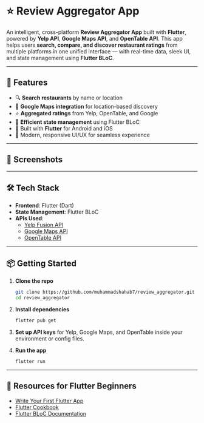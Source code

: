 # ⭐ Review Aggregator App

An intelligent, cross-platform **Review Aggregator App** built with **Flutter**, powered by **Yelp API**, **Google Maps API**, and **OpenTable API**. This app helps users **search, compare, and discover restaurant ratings** from multiple platforms in one unified interface — with real-time data, sleek UI, and state management using **Flutter BLoC**.

---

## 🚀 Features

- 🔍 **Search restaurants** by name or location  
- 📍 **Google Maps integration** for location-based discovery  
- ⭐ **Aggregated ratings** from Yelp, OpenTable, and Google  
- 🧠 **Efficient state management** using Flutter BLoC  
- 📱 Built with **Flutter** for Android and iOS  
- 🎯 Modern, responsive UI/UX for seamless experience

---

## 📸 Screenshots  


---

## 🛠️ Tech Stack

- **Frontend**: Flutter (Dart)
- **State Management**: Flutter BLoC
- **APIs Used**:
  - [Yelp Fusion API](https://www.yelp.com/developers/documentation/v3)
  - [Google Maps API](https://developers.google.com/maps/documentation)
  - [OpenTable API](https://opentable.herokuapp.com/)

---

## 📦 Getting Started

1. **Clone the repo**  
   ```bash
   git clone https://github.com/muhammadshahab7/review_aggregator.git
   cd review_aggregator
   ```

2. **Install dependencies**  
   ```bash
   flutter pub get
   ```

3. **Set up API keys** for Yelp, Google Maps, and OpenTable inside your environment or config files.

4. **Run the app**  
   ```bash
   flutter run
   ```

---

## 🧪 Resources for Flutter Beginners

- [Write Your First Flutter App](https://docs.flutter.dev/get-started/codelab)
- [Flutter Cookbook](https://docs.flutter.dev/cookbook)
- [Flutter BLoC Documentation](https://bloclibrary.dev/#/)
